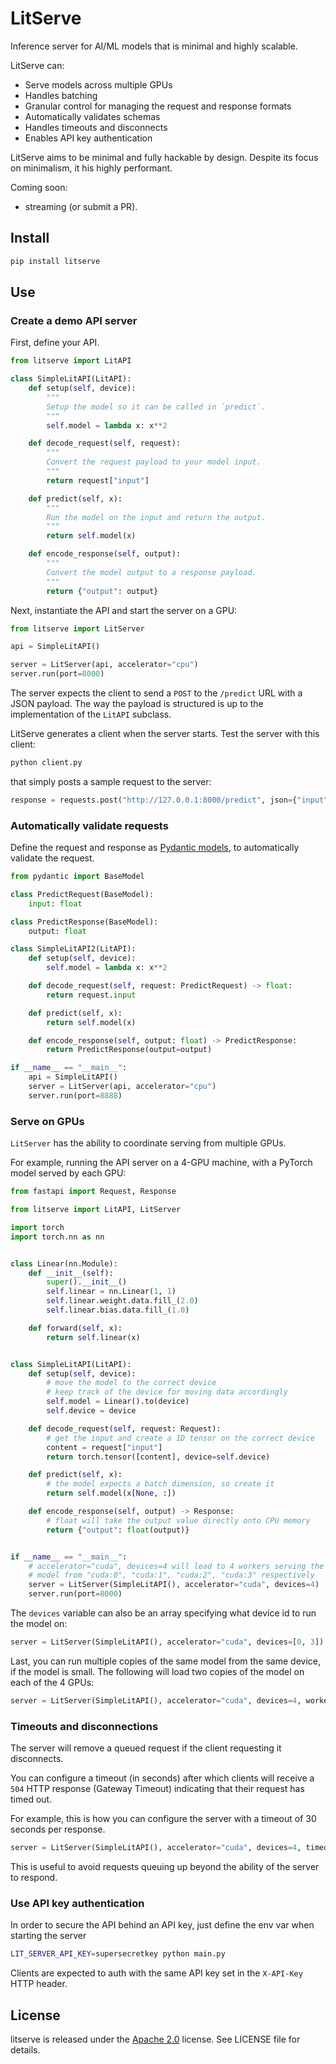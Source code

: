 # LitServe

Inference server for AI/ML models that is minimal and highly scalable.

LitServe can:

- Serve models across multiple GPUs
- Handles batching
- Granular control for managing the request and response formats
- Automatically validates schemas
- Handles timeouts and disconnects
- Enables API key authentication

LitServe aims to be minimal and fully hackable by design. Despite its focus on minimalism,
it his highly performant.

Coming soon:
- streaming (or submit a PR).

## Install

```bash
pip install litserve
```

## Use

### Create a demo API server

First, define your API.
```python
from litserve import LitAPI

class SimpleLitAPI(LitAPI):
    def setup(self, device):
        """
        Setup the model so it can be called in `predict`.
        """
        self.model = lambda x: x**2

    def decode_request(self, request):
        """
        Convert the request payload to your model input.
        """
        return request["input"]

    def predict(self, x):
        """
        Run the model on the input and return the output.
        """
        return self.model(x)

    def encode_response(self, output):
        """
        Convert the model output to a response payload.
        """
        return {"output": output}
```

Next, instantiate the API and start the server on a GPU:

```python
from litserve import LitServer

api = SimpleLitAPI()

server = LitServer(api, accelerator="cpu")
server.run(port=8000)
```

The server expects the client to send a `POST` to the `/predict` URL with a JSON payload.
The way the payload is structured is up to the implementation of the `LitAPI` subclass.

LitServe generates a client when the server starts. Test the server with this client:   
```bash
python client.py
```

that simply posts a sample request to the server:

```python
response = requests.post("http://127.0.0.1:8000/predict", json={"input": 4.0})
```

### Automatically validate requests

Define the request and response as [Pydantic models](https://docs.pydantic.dev/latest/),
to automatically validate the request.
```python
from pydantic import BaseModel

class PredictRequest(BaseModel):
    input: float

class PredictResponse(BaseModel):
    output: float

class SimpleLitAPI2(LitAPI):
    def setup(self, device):
        self.model = lambda x: x**2

    def decode_request(self, request: PredictRequest) -> float:
        return request.input

    def predict(self, x):
        return self.model(x)

    def encode_response(self, output: float) -> PredictResponse:
        return PredictResponse(output=output)

if __name__ == "__main__":
    api = SimpleLitAPI()
    server = LitServer(api, accelerator="cpu")
    server.run(port=8888)
```

### Serve on GPUs

`LitServer` has the ability to coordinate serving from multiple GPUs.

For example, running the API server on a 4-GPU machine, with a PyTorch model served by each GPU:

```python
from fastapi import Request, Response

from litserve import LitAPI, LitServer

import torch
import torch.nn as nn


class Linear(nn.Module):
    def __init__(self):
        super().__init__()
        self.linear = nn.Linear(1, 1)
        self.linear.weight.data.fill_(2.0)
        self.linear.bias.data.fill_(1.0)

    def forward(self, x):
        return self.linear(x)


class SimpleLitAPI(LitAPI):
    def setup(self, device):
        # move the model to the correct device
        # keep track of the device for moving data accordingly
        self.model = Linear().to(device)
        self.device = device

    def decode_request(self, request: Request):
        # get the input and create a 1D tensor on the correct device
        content = request["input"]
        return torch.tensor([content], device=self.device)

    def predict(self, x):
        # the model expects a batch dimension, so create it
        return self.model(x[None, :])

    def encode_response(self, output) -> Response:
        # float will take the output value directly onto CPU memory
        return {"output": float(output)}


if __name__ == "__main__":
    # accelerator="cuda", devices=4 will lead to 4 workers serving the
    # model from "cuda:0", "cuda:1", "cuda:2", "cuda:3" respectively
    server = LitServer(SimpleLitAPI(), accelerator="cuda", devices=4)
    server.run(port=8000)
```

The `devices` variable can also be an array specifying what device id to
run the model on:

```python
server = LitServer(SimpleLitAPI(), accelerator="cuda", devices=[0, 3])
```

Last, you can run multiple copies of the same model from the same device,
if the model is small. The following will load two copies of the model on
each of the 4 GPUs:

```python
server = LitServer(SimpleLitAPI(), accelerator="cuda", devices=4, workers_per_device=2)
```

### Timeouts and disconnections

The server will remove a queued request if the client requesting it disconnects.

You can configure a timeout (in seconds) after which clients will receive a `504` HTTP
response (Gateway Timeout) indicating that their request has timed out.

For example, this is how you can configure the server with a timeout of 30 seconds per response.

```python
server = LitServer(SimpleLitAPI(), accelerator="cuda", devices=4, timeout=30)
```

This is useful to avoid requests queuing up beyond the ability of the server to respond.

### Use API key authentication

In order to secure the API behind an API key, just define the env var when
starting the server

```bash
LIT_SERVER_API_KEY=supersecretkey python main.py
```

Clients are expected to auth with the same API key set in the `X-API-Key` HTTP header.

## License

litserve is released under the [Apache 2.0](https://www.apache.org/licenses/LICENSE-2.0) license.
See LICENSE file for details.

